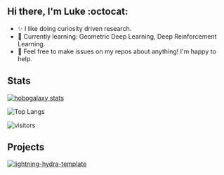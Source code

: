 ## Hi there, I'm Luke :octocat:
- :sparkles: I like doing curiosity driven research.
- 🌱 Currently learning: Geometric Deep Learning, Deep Reinforcement Learning.
- 💬 Feel free to make issues on my repos about anything! I'm happy to help.


## Stats
  
[![hobogalaxy stats](https://github-readme-stats.vercel.app/api?username=hobogalaxy&theme=radical&count_private=true&show_icons=true&include_all_commits=true&)](https://github.com/anuraghazra/github-readme-stats)

![Top Langs](https://github-readme-stats.vercel.app/api/top-langs/?username=hobogalaxy&layout=compact&theme=radical)

![visitors](https://visitor-badge.laobi.icu/badge?page_id=hobogalaxy.hobogalaxy)

## Projects

[![lightning-hydra-template](https://github-readme-stats.vercel.app/api/pin/?username=hobogalaxy&repo=lightning-hydra-template&theme=radical)](https://github.com/hobogalaxy/lightning-hydra-template)

<!--
[![ActiveRagdoll](https://github-readme-stats.vercel.app/api/pin/?username=hobogalaxy&repo=ActiveRagdoll&theme=radical)](https://github.com/hobogalaxy/ActiveRagdoll)
-->

<!-- aaa -->
